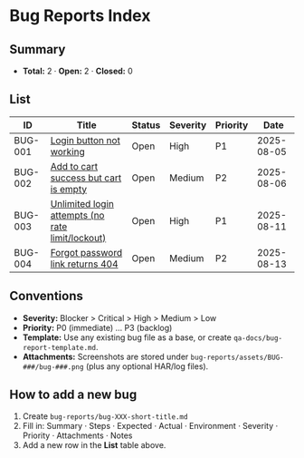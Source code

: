 # Bug Reports Index

## Summary
- **Total:** 2 · **Open:** 2 · **Closed:** 0

## List
| ID      | Title                                                                 | Status | Severity | Priority | Date       |
|---------|------------------------------------------------------------------------|--------|----------|----------|------------|
| BUG-001 | [Login button not working](./bug-001-login-button-not-working.md)     | Open   | High     | P1       | 2025-08-05 |
| BUG-002 | [Add to cart success but cart is empty](./bug-002-add-to-cart-empty-cart.md) | Open   | Medium   | P2       | 2025-08-06 |
| BUG-003 | [Unlimited login attempts (no rate limit/lockout)](./bug-003-unlimited-login-attempts-no-rate-limit.md) | Open | High | P1 | 2025-08-11 |
| BUG-004 | [Forgot password link returns 404](./bug-004-forgot-password-404.md) | Open | Medium | P2 | 2025-08-13 |

## Conventions
- **Severity:** Blocker > Critical > High > Medium > Low  
- **Priority:** P0 (immediate) … P3 (backlog)  
- **Template:** Use any existing bug file as a base, or create `qa-docs/bug-report-template.md`.
- **Attachments:** Screenshots are stored under `bug-reports/assets/BUG-###/bug-###.png` (plus any optional HAR/log files).

## How to add a new bug
1. Create `bug-reports/bug-XXX-short-title.md`
2. Fill in: Summary · Steps · Expected · Actual · Environment · Severity · Priority · Attachments · Notes
3. Add a new row in the **List** table above.
